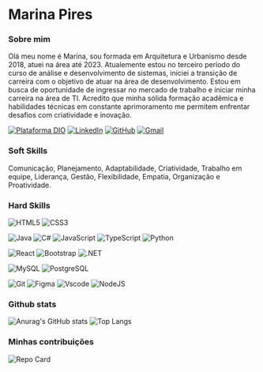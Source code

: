# Marina Pires

### Sobre mim

Olá meu nome é Marina, sou formada em Arquitetura e Urbanismo desde 2018, atuei na área até 2023. Atualemente estou no terceiro período do curso de análise e desenvolvimento de sistemas, iniciei a transição de carreira com o objetivo de atuar na área de  desenvolvimento. Estou em busca de oportunidade de ingressar no mercado de trabalho e iniciar minha carreira na área de TI. Acredito que minha sólida formação acadêmica e habilidades técnicas em constante aprimoramento me permitem enfrentar desafios com criatividade e inovação.

[![Plataforma DIO](https://img.shields.io/badge/perfil_na_DIO-000?style=for-the-badge&logoColor=white)](https://web.dio.me/users/marinapiressg/)
[![LinkedIn](https://img.shields.io/badge/LinkedIn-000?style=for-the-badge&logo=linkedin&logoColor=linkedln)](https://www.linkedin.com/in/marinapiressg/)
[![GitHub](https://img.shields.io/badge/GitHub-000?style=for-the-badge&logo=github&logoColor=white)](https://github.com/marinapiress)
[![Gmail](https://img.shields.io/badge/Gmail-000?style=for-the-badge&logo=gmail&logoColor=white)](mailto:marinapiressg@gmail.com)

### Soft Skills

Comunicação, Planejamento, Adaptabilidade, Criatividade, Trabalho em equipe, Liderança, Gestão, Flexibilidade, Empatia, Organização e Proatividade.

### Hard Skills

![HTML5](https://img.shields.io/badge/HTML5-000?style=for-the-badge&logo=html5&logoColor=html)
![CSS3](https://img.shields.io/badge/CSS3-000?style=for-the-badge&logo=css3&logoColor=1572B6)

![Java](https://img.shields.io/badge/java-000.svg?style=for-the-badge&logo=openjdk&logoColor=%23ED8B00)
![C#](https://img.shields.io/badge/C%23-000?style=for-the-badge&logo=c-sharp)
![JavaScript](https://img.shields.io/badge/JavaScript-000?style=for-the-badge&logo=javascript&logoColor=javascrpt)
![TypeScript](https://img.shields.io/badge/TypeScript-000?style=for-the-badge&logo=typescript&logoColor=typescript)
![Python](https://img.shields.io/badge/python-000?style=for-the-badge&logo=python&logoColor=python)

![React](https://img.shields.io/badge/React-000?style=for-the-badge&logo=react&logoColor=react)
![Bootstrap](https://img.shields.io/badge/-boostrap-000?style=for-the-badge&logo=bootstrap&logoColor=bootstrap)
![.NET](https://img.shields.io/badge/.NET-000?style=for-the-badge&logo=.net&logoColor=.net)

![MySQL](https://img.shields.io/badge/MySQL-000?style=for-the-badge&logo=mysql&logoColor=mysql)
![PostgreSQL](https://img.shields.io/badge/PostgreSQL-000?style=for-the-badge&logo=postgresql)

![Git](https://img.shields.io/badge/GIT-000?style=for-the-badge&logo=git&logoColor=git)
![Figma](https://img.shields.io/badge/Figma-000?style=for-the-badge&logo=figma&logoColor=figma)
![Vscode](https://img.shields.io/badge/Vscode-000?style=for-the-badge&logo=visual-studio-code&logoColor=007ACC)
![NodeJS](https://img.shields.io/badge/node.js-000?style=for-the-badge&logo=node.js&logoColor=6DA55F)

### Github stats

![Anurag's GitHub stats](https://github-readme-stats.vercel.app/api?username=marinapiress&theme=github_dark&bg_color=000&icon_color=F7BE81&show_icons=true&title_color=F7BE81&hide_title=true&hide=stars) 
![Top Langs](https://github-readme-stats-git-masterrstaa-rickstaa.vercel.app/api/top-langs/?username=marinapiress&layout=compact&bg_color=000&&title_color=F7BE81&text_color=FFF&hide_title=true)

### Minhas contribuições 

![Repo Card](https://github-readme-stats.vercel.app/api/pin/?username=marinapiress&repo=dio-lab-open-source&bg_color=000&show_icons=true&icon_color=F7BE81&title_color=F7BE81&text_color=FFF)
